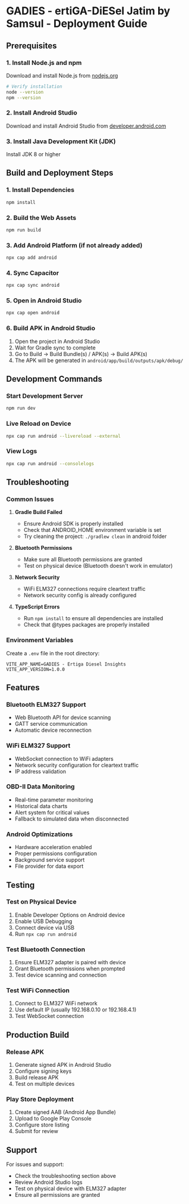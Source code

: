 # GADIES - ertiGA-DiESel Jatim by Samsul - Deployment Guide

## Prerequisites

### 1. Install Node.js and npm
Download and install Node.js from [nodejs.org](https://nodejs.org/)
```bash
# Verify installation
node --version
npm --version
```

### 2. Install Android Studio
Download and install Android Studio from [developer.android.com](https://developer.android.com/studio)

### 3. Install Java Development Kit (JDK)
Install JDK 8 or higher

## Build and Deployment Steps

### 1. Install Dependencies
```bash
npm install
```

### 2. Build the Web Assets
```bash
npm run build
```

### 3. Add Android Platform (if not already added)
```bash
npx cap add android
```

### 4. Sync Capacitor
```bash
npx cap sync android
```

### 5. Open in Android Studio
```bash
npx cap open android
```

### 6. Build APK in Android Studio
1. Open the project in Android Studio
2. Wait for Gradle sync to complete
3. Go to Build → Build Bundle(s) / APK(s) → Build APK(s)
4. The APK will be generated in `android/app/build/outputs/apk/debug/`

## Development Commands

### Start Development Server
```bash
npm run dev
```

### Live Reload on Device
```bash
npx cap run android --livereload --external
```

### View Logs
```bash
npx cap run android --consolelogs
```

## Troubleshooting

### Common Issues

1. **Gradle Build Failed**
   - Ensure Android SDK is properly installed
   - Check that ANDROID_HOME environment variable is set
   - Try cleaning the project: `./gradlew clean` in android folder

2. **Bluetooth Permissions**
   - Make sure all Bluetooth permissions are granted
   - Test on physical device (Bluetooth doesn't work in emulator)

3. **Network Security**
   - WiFi ELM327 connections require cleartext traffic
   - Network security config is already configured

4. **TypeScript Errors**
   - Run `npm install` to ensure all dependencies are installed
   - Check that @types packages are properly installed

### Environment Variables
Create a `.env` file in the root directory:
```
VITE_APP_NAME=GADIES - Ertiga Diesel Insights
VITE_APP_VERSION=1.0.0
```

## Features

### Bluetooth ELM327 Support
- Web Bluetooth API for device scanning
- GATT service communication
- Automatic device reconnection

### WiFi ELM327 Support  
- WebSocket connection to WiFi adapters
- Network security configuration for cleartext traffic
- IP address validation

### OBD-II Data Monitoring
- Real-time parameter monitoring
- Historical data charts
- Alert system for critical values
- Fallback to simulated data when disconnected

### Android Optimizations
- Hardware acceleration enabled
- Proper permissions configuration
- Background service support
- File provider for data export

## Testing

### Test on Physical Device
1. Enable Developer Options on Android device
2. Enable USB Debugging
3. Connect device via USB
4. Run `npx cap run android`

### Test Bluetooth Connection
1. Ensure ELM327 adapter is paired with device
2. Grant Bluetooth permissions when prompted
3. Test device scanning and connection

### Test WiFi Connection
1. Connect to ELM327 WiFi network
2. Use default IP (usually 192.168.0.10 or 192.168.4.1)
3. Test WebSocket connection

## Production Build

### Release APK
1. Generate signed APK in Android Studio
2. Configure signing keys
3. Build release APK
4. Test on multiple devices

### Play Store Deployment
1. Create signed AAB (Android App Bundle)
2. Upload to Google Play Console
3. Configure store listing
4. Submit for review

## Support

For issues and support:
- Check the troubleshooting section above
- Review Android Studio logs
- Test on physical device with ELM327 adapter
- Ensure all permissions are granted

